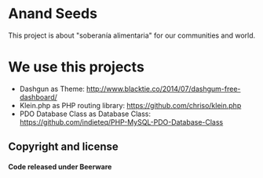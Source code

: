 # Anand Seeds
This project is about "soberanía alimentaria" for our communities and world.
# We use this projects
* Dashgun as Theme:
http://www.blacktie.co/2014/07/dashgum-free-dashboard/
* Klein.php as PHP routing library:
https://github.com/chriso/klein.php
* PDO Database Class as Database Class:
https://github.com/indieteq/PHP-MySQL-PDO-Database-Class
## Copyright and license
#### Code released under Beerware
